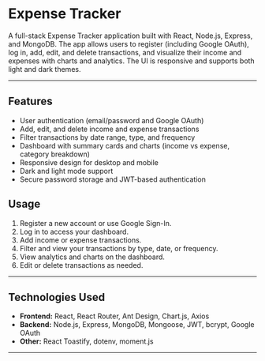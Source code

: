 # Expense Tracker

A full-stack Expense Tracker application built with React, Node.js, Express, and MongoDB. The app allows users to register (including Google OAuth), log in, add, edit, and delete transactions, and visualize their income and expenses with charts and analytics. The UI is responsive and supports both light and dark themes.

---

## Features

- User authentication (email/password and Google OAuth)
- Add, edit, and delete income and expense transactions
- Filter transactions by date range, type, and frequency
- Dashboard with summary cards and charts (income vs expense, category breakdown)
- Responsive design for desktop and mobile
- Dark and light mode support
- Secure password storage and JWT-based authentication

## Usage

1. Register a new account or use Google Sign-In.
2. Log in to access your dashboard.
3. Add income or expense transactions.
4. Filter and view your transactions by type, date, or frequency.
5. View analytics and charts on the dashboard.
6. Edit or delete transactions as needed.

---
## Technologies Used

- **Frontend:** React, React Router, Ant Design, Chart.js, Axios
- **Backend:** Node.js, Express, MongoDB, Mongoose, JWT, bcrypt, Google OAuth
- **Other:** React Toastify, dotenv, moment.js

---